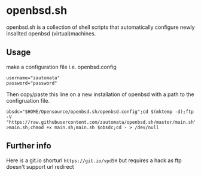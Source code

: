 # openbsd.sh
openbsd.sh is a collection of shell scripts that automatically configure newly insallted openbsd (virtual)machines.

## Usage
make a configuration file i.e. openbsd.config
```
username="zautomata"
password="password"

```


Then copy/paste this line on a new installation of openbsd with a path to the configruation file.

```
obsdc="$HOME/Opensource/openbsd.sh/openbsd.config";cd $(mktemp -d);ftp -V "https://raw.githubusercontent.com/zautomata/openbsd.sh/master/main.sh" >main.sh;chmod +x main.sh;main.sh $obsdc;cd - > /dev/null

```
## Further info 
Here is a git.io shorturl `https://git.io/vpd5H` but requires a hack as ftp doesn't support url redirect
